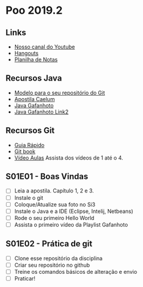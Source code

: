 # Poo 2019.2

## Links
- [Nosso canal do Youtube]()
- [Hangouts](https://hangouts.google.com/group/NQ6XPZbRo6J9uHR68)
- [Planilha de Notas](https://docs.google.com/spreadsheets/d/1hoBR_HJw-QYHLuBLSUuKctvK8yhYp1Q944f34NQ8rog/edit#gid=0)

## Recursos Java
- [Modelo para o seu repositório do Git](https://github.com/senapk/exemplo_repositorio_disciplina)
- [Apostila Caelum](https://www.caelum.com.br/apostila-java-orientacao-objetos/)
- [Java Gafanhoto](https://www.youtube.com/playlist?list=PLHz_AreHm4dkqe2aR0tQK74m8SFe-aGsY)
- [Java Gafanhoto Link2](https://www.cursoemvideo.com/course/curso-de-poo-java/)

## Recursos Git
- [Guia Rápido](https://rogerdudler.github.io/git-guide/index.pt_BR.html)
- [Git book](https://pt.wikiversity.org/wiki/Git_B%C3%A1sico)
- [Vídeo Aulas]("https://www.youtube.com/playlist?list=PLInBAd9OZCzzHBJjLFZzRl6DgUmOeG3H0") Assista dos vídeos de 1 até o 4.

## S01E01 - Boas Vindas
- [ ] Leia a apostila. Capítulo 1, 2 e 3.
- [ ] Instale o git
- [ ] Coloque/Atualize sua foto no Si3
- [ ] Instale o Java e a IDE (Eclipse, Intelij, Netbeans)
- [ ] Rode o seu primeiro Hello World
- [ ] Assista o primeiro vídeo da Playlist Gafanhoto

## S01E02 - Prática de git
- [ ] Clone esse repositório da disciplina
- [ ] Criar seu repositório no github
- [ ] Treine os comandos básicos de alteração e envio
- [ ] Praticar!